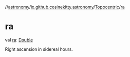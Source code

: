 //[astronomy](../../../index.md)/[io.github.cosinekitty.astronomy](../index.md)/[Topocentric](index.md)/[ra](ra.md)

# ra

val [ra](ra.md): [Double](https://kotlinlang.org/api/latest/jvm/stdlib/kotlin/-double/index.html)

Right ascension in sidereal hours.
